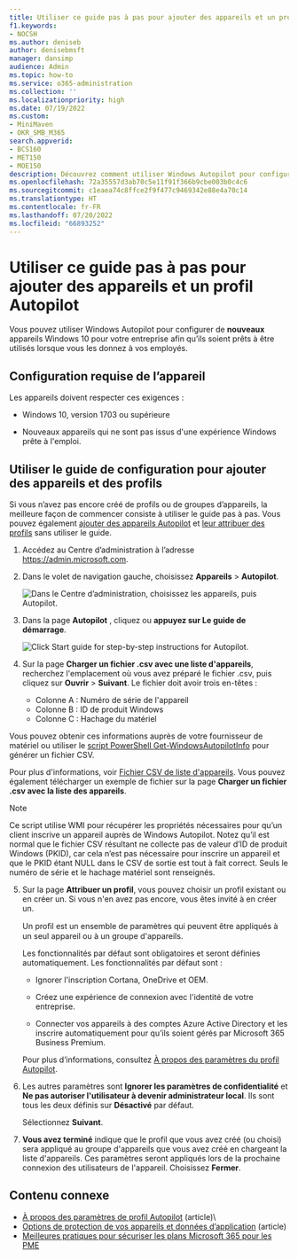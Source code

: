 ```yaml
---
title: Utiliser ce guide pas à pas pour ajouter des appareils et un profil Autopilot
f1.keywords:
- NOCSH
ms.author: deniseb
author: denisebmsft
manager: dansimp
audience: Admin
ms.topic: how-to
ms.service: o365-administration
ms.collection: ''
ms.localizationpriority: high
ms.date: 07/19/2022
ms.custom:
- MiniMaven
- OKR_SMB_M365
search.appverid:
- BCS160
- MET150
- MOE150
description: Découvrez comment utiliser Windows Autopilot pour configurer de nouveaux appareils Windows 10 pour votre entreprise afin qu’ils soient prêts à être utilisés par les employés.
ms.openlocfilehash: 72a35557d3ab70c5e11f91f366b9cbe003b0c4c6
ms.sourcegitcommit: c1eaea74c8ffce2f9f477c9469342e88e4a70c14
ms.translationtype: HT
ms.contentlocale: fr-FR
ms.lasthandoff: 07/20/2022
ms.locfileid: "66893252"
---
```

# <a name="use-this-step-by-step-guide-to-add-autopilot-devices-and-profile"></a>Utiliser ce guide pas à pas pour ajouter des appareils et un profil Autopilot

Vous pouvez utiliser Windows Autopilot pour configurer de **nouveaux** appareils Windows 10 pour votre entreprise afin qu’ils soient prêts à être utilisés lorsque vous les donnez à vos employés.
  
## <a name="device-requirements"></a>Configuration requise de l’appareil

Les appareils doivent respecter ces exigences :
  
- Windows 10, version 1703 ou supérieure

- Nouveaux appareils qui ne sont pas issus d'une expérience Windows prête à l'emploi.

## <a name="use-the-setup-guide-to-add-devices-and-profiles"></a>Utiliser le guide de configuration pour ajouter des appareils et des profils

Si vous n’avez pas encore créé de profils ou de groupes d’appareils, la meilleure façon de commencer consiste à utiliser le guide pas à pas. Vous pouvez également [ajouter des appareils Autopilot](m365bp-create-and-edit-Autopilot-devices.md) et [leur attribuer des profils](../admin/devices/create-and-edit-Autopilot-profiles.md) sans utiliser le guide.
  
1. Accédez au Centre d’administration à l’adresse <a href="https://go.microsoft.com/fwlink/p/?linkid=837890" target="_blank">https://admin.microsoft.com</a>.

2. Dans le volet de navigation gauche, choisissez **Appareils** \> **Autopilot**.

    ![Dans le Centre d’administration, choisissez les appareils, puis Autopilot.](../media/Autopilot.png)
  
3. Dans la page **Autopilot** , cliquez ou **appuyez sur Le guide de démarrage**.

    ![Click Start guide for step-by-step instructions for Autopilot.](../media/31662655-d1e6-437d-87ea-c0dec5da56f7.png)
  
4. Sur la page **Charger un fichier .csv avec une liste d'appareils**, recherchez l'emplacement où vous avez préparé le fichier .csv, puis cliquez sur **Ouvrir** \> **Suivant**. Le fichier doit avoir trois en-têtes :

    - Colonne A : Numéro de série de l'appareil
    - Colonne B : ID de produit Windows
    - Colonne C : Hachage du matériel

Vous pouvez obtenir ces informations auprès de votre fournisseur de matériel ou utiliser le [script PowerShell Get-WindowsAutopilotInfo](https://www.powershellgallery.com/packages/Get-WindowsAutopilotInfo) pour générer un fichier CSV.

Pour plus d'informations, voir [Fichier CSV de liste d'appareils](../admin/misc/device-list.md). Vous pouvez également télécharger un exemple de fichier sur la page **Charger un fichier .csv avec la liste des appareils**.

> [!NOTE]
> Ce script utilise WMI pour récupérer les propriétés nécessaires pour qu’un client inscrive un appareil auprès de Windows Autopilot. Notez qu’il est normal que le fichier CSV résultant ne collecte pas de valeur d’ID de produit Windows (PKID), car cela n’est pas nécessaire pour inscrire un appareil et que le PKID étant NULL dans le CSV de sortie est tout à fait correct. Seuls le numéro de série et le hachage matériel sont renseignés.

5. Sur la page **Attribuer un profil**, vous pouvez choisir un profil existant ou en créer un. Si vous n'en avez pas encore, vous êtes invité à en créer un.

    Un proﬁl est un ensemble de paramètres qui peuvent être appliqués à un seul appareil ou à un groupe d'appareils.

    Les fonctionnalités par défaut sont obligatoires et seront définies automatiquement. Les fonctionnalités par défaut sont :

    - Ignorer l'inscription Cortana, OneDrive et OEM.

    - Créez une expérience de connexion avec l'identité de votre entreprise.

    - Connecter vos appareils à des comptes Azure Active Directory et les inscrire automatiquement pour qu’ils soient gérés par Microsoft 365 Business Premium.

    Pour plus d’informations, consultez [À propos des paramètres du profil Autopilot](m365bp-Autopilot-profile-settings.md).

6. Les autres paramètres sont **Ignorer les paramètres de confidentialité** et **Ne pas autoriser l'utilisateur à devenir administrateur local**. Ils sont tous les deux définis sur **Désactivé** par défaut.

    Sélectionnez **Suivant**.

7. **Vous avez terminé** indique que le profil que vous avez créé (ou choisi) sera appliqué au groupe d'appareils que vous avez créé en chargeant la liste d'appareils. Ces paramètres seront appliqués lors de la prochaine connexion des utilisateurs de l'appareil. Choisissez **Fermer**.

## <a name="related-content"></a>Contenu connexe

- [À propos des paramètres de profil Autopilot](../business-premium/m365bp-Autopilot-profile-settings.md) (article)\
- [Options de protection de vos appareils et données d’application](../admin/devices/choose-device-security.md) (article)
- [Meilleures pratiques pour sécuriser les plans Microsoft 365 pour les PME](../admin/security-and-compliance/secure-your-business-data.md)
